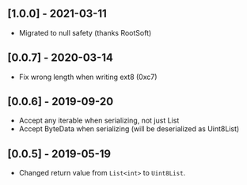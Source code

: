 ## [1.0.0] - 2021-03-11

-   Migrated to null safety (thanks RootSoft)

## [0.0.7] - 2020-03-14

-   Fix wrong length when writing ext8 (0xc7)

## [0.0.6] - 2019-09-20

-   Accept any iterable when serializing, not just List
-   Accept ByteData when serializing (will be deserialized as Uint8List)

## [0.0.5] - 2019-05-19

-   Changed return value from `List<int>` to `Uint8List`.
